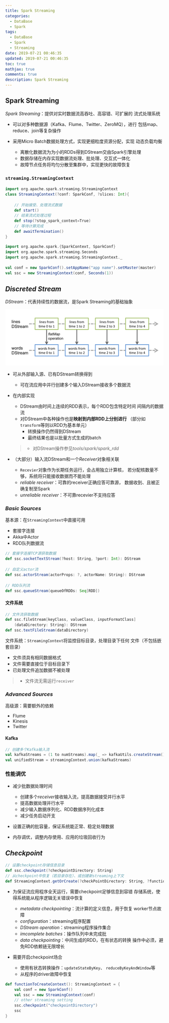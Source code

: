```yaml
---
title: Spark Streaming
categories:
  - DataBase
  - Spark
tags:
  - DataBase
  - Spark
  - Streaming
date: 2019-07-21 00:46:35
updated: 2019-07-21 00:46:35
toc: true
mathjax: true
comments: true
description: Spark Streaming
---
```


##	Spark Streaming

*Spark Streaming*：提供对实时数据流高吞吐、高容错、可扩展的
流式处理系统

-	可以对多种数据源（Kafka、Flume、Twitter、ZeroMQ），进行
	包括map、reduce、join等复杂操作

-	采用Micro Batch数据处理方式，实现更细粒度资源分配，实现
	动态负载均衡

	-	离散化数据流为为小的RDDs得到DStream交由Spark引擎处理
	-	数据存储在内存实现数据流处理、批处理、交互式一体化
	-	故障节点任务将均匀分散至集群中，实现更快的故障恢复

###	`streaming.StreamingContext`

```scala
import org.apache.spark.streaming.StreamingContext
class StreamingContext(?conf: SparkConf, ?slices: Int){

	// 开始接受、处理流式数据
	def start()
	// 结束流式处理过程
	def stop(?stop_spark_context=True)
	// 等待计算完成
	def awaitTermination()
}
```

```scala
import org.apache.spark.{SparkContext, SparkConf}
import org.apache.spark.streaming.Seconds
import org.apache.spark.streaming.StreamingContext._

val conf = new SparkConf().setAppName("app name").setMaster(master)
val ssc = new StreamingContext(conf, Seconds(1))
```

##	*Discreted Stream*

*DStream*：代表持续性的数据流，是Spark Streaming的基础抽象

![spark_streaming_dstream_transformation](imgs/spark_streaming_dstream_transformation.png)

-	可从外部输入源、已有DStream转换得到
	-	可在流应用中并行创建多个输入DStream接收多个数据流

-	在内部实现
	-	DStream由时间上连续的RDD表示，每个RDD包含特定时间
		间隔内的数据流
	-	对DStream中各种操作也是**映射到内部RDD上分别进行**
		（部分如`transform`等则以RDD为基本单元）
		-	转换操作仍然得到DStream
		-	最终结果也是以批量方式生成的batch

	> - 对DStream操作参见*tools/spark/spark_rdd*

-	（大部分）输入流DStream和一个*Receiver*对象相关联
	-	`Recevier`对象作为长期任务运行，会占用独立计算核，
		若分配核数量不够，系统将只能接收数据而不能处理
	-	*reliable receiver*：可靠的receiver正确应答可靠源，
		数据收到、且被正确复制至Spark
	-	*unreliable receiver*：不可靠recevier不支持应答

###	*Basic Sources*

基本源：在`StreamingContext`中直接可用

-	套接字连接
-	Akka中Actor
-	RDD队列数据流

```scala
// 套接字连接TCP源获取数据
def ssc.socketTextStream(?host: String, ?port: Int): DStream

// 自定义actor流
def ssc.actorStream(actorProps: ?, actorName: String): DStream

// RDD队列流
def ssc.queueStream(queueOfRDDs: Seq[RDD])
```

####	文件系统

```scala
// 文件流获取数据
def ssc.fileStream[keyClass, valueClass, inputFormatClass]
	(dataDirectory: String): DStream
def ssc.textFileStream(dataDirectory)
```

文件系统：`StreamingContext`将监控目标目录，处理目录下任何
文件（不包括嵌套目录）

-	文件须具有相同数据格式
-	文件需要直接位于目标目录下
-	已处理文件追加数据不被处理

> - 文件流无需运行`receiver`

###	*Advanced Sources*

高级源：需要额外的依赖

-	Flume
-	Kinesis
-	Twitter

####	Kafka

```scala
// 创建多个Kafka输入流
val kafkaStreams = (1 to numStreams).map(_ => kafkaUtils.createStream())
val unifiedStream = streamingContext.union(kafkaStreams)
```

###	性能调优

-	减少批数据处理时间
	-	创建多个*receiver*接收输入流，提高数据接受并行水平
	-	提高数据处理并行水平
	-	减少输入数据序列化、RDD数据序列化成本
	-	减少任务启动开支

-	设置正确的批容量，保证系统能正常、稳定处理数据

-	内存调优，调整内存使用、应用的垃圾回收行为

##	*Checkpoint*

```scala
// 设置checkpoint存储信息目录
def ssc.checkpoint(?checkpointDirectory: String)
// 从checkpoint中恢复（若目录存在）、或创建新streaming上下文
def StreamingContext.getOrCreate(?checkPointDirectory: String, ?functionToCreateContext: () => StreamingContext)
```

-	为保证流应用程序全天运行，需要checkpoint足够信息到容错
	存储系统，使得系统能从程序逻辑无关错误中恢复

	-	*metadata checkpointing*：流计算的定义信息，用于恢复
		worker节点故障
	-	*configuration*：streaming程序配置
	-	*DStream operation*：streaming程序操作集合
	-	*imcomplete batches*：操作队列中未完成批
	-	*data checkpointing*：中间生成的RDD，在有状态的转换
		操作中必须，避免RDD依赖链无限增长

-	需要开启checkpoint场合
	-	使用有状态转换操作：`updateStateByKey`、
		`reduceByKeyAndWindow`等
	-	从程序的driver故障中恢复

```scala
def functionToCreateContext(): StreamingContext = {
	val conf = new SparkConf()
	val ssc = new StreamingContext(conf)
	// other streaming setting
	ssc.checkpoint("checkpointDirectory")
	ssc
}
```


